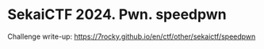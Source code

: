 # SekaiCTF 2024. Pwn. speedpwn

Challenge write-up: https://7rocky.github.io/en/ctf/other/sekaictf/speedpwn
